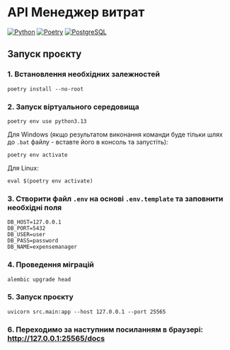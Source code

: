 # API Менеджер витрат
[![Python](https://img.shields.io/badge/Python-3.13+-3776AB?logo=python&logoColor=white&style=flat)](https://www.python.org/downloads/release/python-3132/)
[![Poetry](https://img.shields.io/badge/Poetry-blueviolet?logo=poetry)](https://python-poetry.org/)
[![PostgreSQL](https://img.shields.io/badge/PostgreSQL-blue?logo=postgresql&logoColor=white&style=flat)](https://www.postgresql.org/)


## Запуск проєкту
### 1. Встановлення необхідних залежностей
```shell
poetry install --no-root
```

### 2. Запуск віртуального середовища
```shell
poetry env use python3.13
```

Для Windows (якщо результатом виконання команди буде тільки шлях до `.bat` файлу - вставте його в консоль та запустіть):
```shell
poetry env activate
```

Для Linux:
```shell
eval $(poetry env activate)
```

### 3. Створити файл `.env` на основі `.env.template` та заповнити необхідні поля
```
DB_HOST=127.0.0.1
DB_PORT=5432
DB_USER=user
DB_PASS=password
DB_NAME=expensemanager
```

### 4. Проведення міграцій
```shell
alembic upgrade head
```

### 5. Запуск проєкту
```shell
uvicorn src.main:app --host 127.0.0.1 --port 25565
```

### 6. Переходимо за наступним посиланням в браузері: http://127.0.0.1:25565/docs
